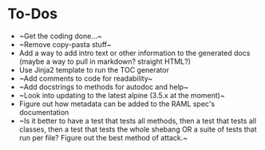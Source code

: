 # To-Dos
-   ~Get the coding done...~
-   ~Remove copy-pasta stuff~
-   Add a way to add intro text or other information to the generated docs (maybe a way to pull in markdown? straight HTML?)
-   Use Jinja2 template to run the TOC generator
-   ~Add comments to code for readability~
-   ~Add docstrings to methods for autodoc and help~
-   ~Look into updating to the latest alpine (3.5.x at the moment)~
-   Figure out how metadata can be added to the RAML spec's documentation
-   ~Is it better to have a test that tests all methods, then a test that tests all classes, then a test that tests the whole shebang OR a suite of tests that run per file? Figure out the best method of attack.~
